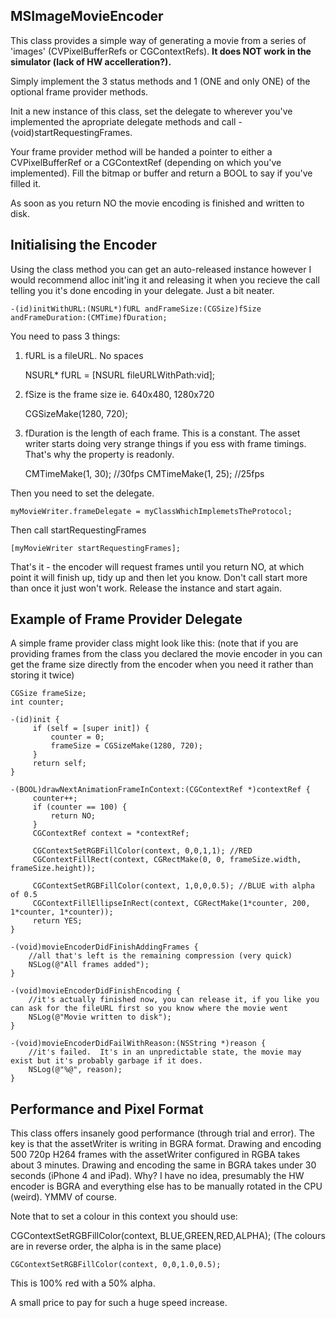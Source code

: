 MSImageMovieEncoder
-------------------

This class provides a simple way of generating a movie from a series of 'images' (CVPixelBufferRefs or CGContextRefs).  **It does NOT work in the simulator (lack of HW accelleration?).**
 
Simply implement the 3 status methods and 1 (ONE and only ONE) of the optional frame provider methods.
 
Init a new instance of this class, set the delegate to wherever you've implemented the apropriate delegate methods and call -(void)startRequestingFrames.
 
Your frame provider method will be handed a pointer to either a CVPixelBufferRef or a CGContextRef (depending on which you've implemented).  Fill the bitmap or buffer and return a BOOL to say if you've filled it.
 
As soon as you return NO the movie encoding is finished and written to disk.


Initialising the Encoder
------------------------

Using the class method you can get an auto-released instance however I would recommend alloc init'ing it and releasing it when you recieve the call telling you it's done encoding in your delegate.  Just a bit neater.

	-(id)initWithURL:(NSURL*)fURL andFrameSize:(CGSize)fSize andFrameDuration:(CMTime)fDuration;

You need to pass 3 things:

1. fURL is a fileURL.  No spaces

	NSURL* fURL = [NSURL fileURLWithPath:vid];

2. fSize is the frame size ie. 640x480, 1280x720

	CGSizeMake(1280, 720);

3. fDuration is the length of each frame.  This is a constant.  The asset writer starts doing very strange things if you ess with frame timings.  That's why the property is readonly.

	CMTimeMake(1, 30); //30fps
	CMTimeMake(1, 25); //25fps
	
Then you need to set the delegate.
	
	myMovieWriter.frameDelegate = myClassWhichImplemetsTheProtocol;
	
Then call startRequestingFrames

	[myMovieWriter startRequestingFrames];
	
That's it - the encoder will request frames until you return NO, at which point it will finish up, tidy up and then let you know.  Don't call start more than once it just won't work.  Release the instance and start again.
	

Example of Frame Provider Delegate
----------------------------------

A simple frame provider class might look like this: (note that if you are providing frames from the class you declared the movie encoder in you can get the frame size directly from the encoder when you need it rather than storing it twice)
 
	CGSize frameSize;
	int counter;
 
	-(id)init {
		 if (self = [super init]) {
			 counter = 0;
			 frameSize = CGSizeMake(1280, 720);
		 }
		 return self;
	}

	-(BOOL)drawNextAnimationFrameInContext:(CGContextRef *)contextRef {
		 counter++;
		 if (counter == 100) {
			 return NO;
		 }
		 CGContextRef context = *contextRef;
		 
		 CGContextSetRGBFillColor(context, 0,0,1,1); //RED
		 CGContextFillRect(context, CGRectMake(0, 0, frameSize.width, frameSize.height));
		 
		 CGContextSetRGBFillColor(context, 1,0,0,0.5); //BLUE with alpha of 0.5
		 CGContextFillEllipseInRect(context, CGRectMake(1*counter, 200, 1*counter, 1*counter));
		 return YES;
	}
 
	-(void)movieEncoderDidFinishAddingFrames {
		//all that's left is the remaining compression (very quick)
		NSLog(@"All frames added");
	}
	 
	-(void)movieEncoderDidFinishEncoding {
		//it's actually finished now, you can release it, if you like you can ask for the fileURL first so you know where the movie went
		NSLog(@"Movie written to disk");
	}
	 
	-(void)movieEncoderDidFailWithReason:(NSString *)reason {
		//it's failed.  It's in an unpredictable state, the movie may exist but it's probably garbage if it does.
		NSLog(@"%@", reason);
	}
 
Performance and Pixel Format
----------------------------

This class offers insanely good performance (through trial and error).  The key is that the assetWriter is writing in BGRA format.  Drawing and encoding 500 720p H264 frames with the assetWriter configured in RGBA takes about 3 minutes.  Drawing and encoding the same in BGRA takes under 30 seconds (iPhone 4 and iPad).  Why?  I have no idea, presumably the HW encoder is BGRA and everything else has to be manually rotated in the CPU (weird).  YMMV of course.

Note that to set a colour in this context you should use:

CGContextSetRGBFillColor(context, BLUE,GREEN,RED,ALPHA); (The colours are in reverse order, the alpha is in the same place)

	CGContextSetRGBFillColor(context, 0,0,1.0,0.5);

This is 100% red with a 50% alpha.

A small price to pay for such a huge speed increase.